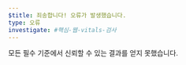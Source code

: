 ```yaml
---
$title: 죄송합니다! 오류가 발생했습니다.
type: 오류
investigate: #핵심-웹-vitals-검사
---
```


모든 필수 기준에서 신뢰할 수 있는 결과를 얻지 못했습니다.
